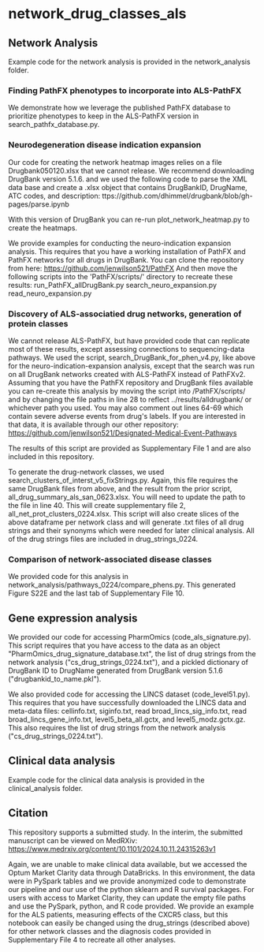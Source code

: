# network_drug_classes_als

## Network Analysis
Example code for the network analysis is provided in the network_analysis folder.

### Finding PathFX phenotypes to incorporate into ALS-PathFX
We demonstrate how we leverage the published PathFX database to prioritize phenotypes to keep in the ALS-PathFX version in search_pathfx_database.py.

### Neurodegeneration disease indication expansion
Our code for creating the network heatmap images relies on a file Drugbank050120.xlsx that we cannot release. We recommend downloading DrugBank version 5.1.6. and we used the following code to parse the XML data base and create a .xlsx object that contains DrugBankID, DrugName, ATC codes, and description: ttps://github.com/dhimmel/drugbank/blob/gh-pages/parse.ipynb

With this version of DrugBank you can re-run plot_network_heatmap.py to create the heatmaps.

We provide examples for conducting the neuro-indication expansion analysis. This requires that you have a working installation of PathFX and PathFX networks for all drugs in DrugBank. You can clone the repository from here: https://github.com/jenwilson521/PathFX
And then move the following scripts into the 'PathFX/scripts/' directory to recreate these results:
run_PathFX_allDrugBank.py
search_neuro_expansion.py
read_neuro_expansion.py
### Discovery of ALS-associatied drug networks, generation of protein classes
We cannot release ALS-PathFX, but have provided code that can replicate most of these results, except assessing connections to sequencing-data pathways. We used the script, search_DrugBank_for_phen_v4.py, like above for the neuro-indication-expansion analysis, except that the search was run on all DrugBank networks created with ALS-PathFX instead of PathFXv2. Assuming that you have the PathFX repository and DrugBank files available you can re-create this analysis by moving the script into /PathFX/scripts/ and by changing the file paths in line 28 to reflect ../results/alldrugbank/ or whichever path you used. You may also comment out lines 64-69 which contain severe adverse events from drug's labels. If you are interested in that data, it is available through our other repository: https://github.com/jenwilson521/Designated-Medical-Event-Pathways

The results of this script are provided as Supplementary File 1 and are also included in this repository. 

To generate the drug-network classes, we used search_clusters_of_interst_v5_fixStrings.py. Again, this file requires the same DrugBank files from above, and the result from the prior script, all_drug_summary_als_san_0623.xlsx. You will need to update the path to the file in line 40. This will create supplementary file 2, all_net_prot_clusters_0224.xlsx. This script will also create slices of the above dataframe per network class and will generate .txt files of all drug strings and their synonyms which were needed for later clinical analysis. All of the drug strings files are included in drug_strings_0224.

### Comparison of network-associated disease classes
We provided code for this analysis in network_analysis/pathways_0224/compare_phens.py. This generated Figure S22E and the last tab of Supplementary File 10.

## Gene expression analysis
We provided our code for accessing PharmOmics (code_als_signature.py). This script requires that you have access to the data as an object "PharmOmics_drug_signature_database.txt", the list of drug strings from the network analysis ("cs_drug_strings_0224.txt"), and a pickled dictionary of DrugBank ID to DrugName generated from DrugBank version 5.1.6 ("drugbankid_to_name.pkl").

We also provided code for accessing the LINCS dataset (code_level51.py). This requires that you have successfully downloaded the LINCS data and meta-data files: cellinfo.txt, siginfo.txt, read broad_lincs_sig_info.txt, read broad_lincs_gene_info.txt, level5_beta_all.gctx, and level5_modz.gctx.gz. This also requires the list of drug strings from the network analysis ("cs_drug_strings_0224.txt").

## Clinical data analysis
Example code for the clinical data analysis is provided in the clinical_analysis folder.

## Citation
This repository supports a submitted study. In the interim, the submitted manuscript can be viewed on MedRXiv: https://www.medrxiv.org/content/10.1101/2024.10.11.24315263v1

Again, we are unable to make clinical data available, but we accessed the Optum Market Clarity data through DataBricks. In this environment, the data were in PySpark tables and we provide anonymized code to demonstrate our pipeline and our use of the python sklearn and R survival packages. For users with access to Market Clarity, they can update the empty file paths and use the PySpark, python, and R code provided. We provide an example for the ALS patients, measuring effects of the CXCR5 class, but this notebook can easily be changed using the drug_strings (described above) for other network classes and the diagnosis codes provided in Supplementary File 4 to recreate all other analyses.
